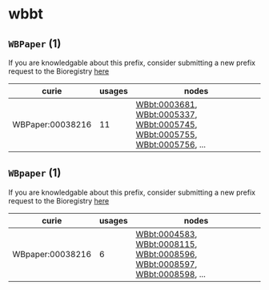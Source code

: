 # wbbt

## `WBPaper` (1)

If you are knowledgable about this prefix, consider submitting a new prefix
request to the Bioregistry [here](https://github.com/biopragmatics/bioregistry/issues/new?assignees=cthoyt&labels=New%2CPrefix&template=new-prefix.yml&title=%5BResource%5D%3A%20WBPaper)

| curie            |   usages | nodes                                                                                                                                                                                                                                                                                                                |
|------------------|----------|----------------------------------------------------------------------------------------------------------------------------------------------------------------------------------------------------------------------------------------------------------------------------------------------------------------------|
| WBPaper:00038216 |       11 | [WBbt:0003681](http://purl.obolibrary.org/obo/WBbt_0003681), [WBbt:0005337](http://purl.obolibrary.org/obo/WBbt_0005337), [WBbt:0005745](http://purl.obolibrary.org/obo/WBbt_0005745), [WBbt:0005755](http://purl.obolibrary.org/obo/WBbt_0005755), [WBbt:0005756](http://purl.obolibrary.org/obo/WBbt_0005756), ... |

## `WBpaper` (1)

If you are knowledgable about this prefix, consider submitting a new prefix
request to the Bioregistry [here](https://github.com/biopragmatics/bioregistry/issues/new?assignees=cthoyt&labels=New%2CPrefix&template=new-prefix.yml&title=%5BResource%5D%3A%20WBpaper)

| curie            |   usages | nodes                                                                                                                                                                                                                                                                                                                |
|------------------|----------|----------------------------------------------------------------------------------------------------------------------------------------------------------------------------------------------------------------------------------------------------------------------------------------------------------------------|
| WBpaper:00038216 |        6 | [WBbt:0004583](http://purl.obolibrary.org/obo/WBbt_0004583), [WBbt:0008115](http://purl.obolibrary.org/obo/WBbt_0008115), [WBbt:0008596](http://purl.obolibrary.org/obo/WBbt_0008596), [WBbt:0008597](http://purl.obolibrary.org/obo/WBbt_0008597), [WBbt:0008598](http://purl.obolibrary.org/obo/WBbt_0008598), ... |

